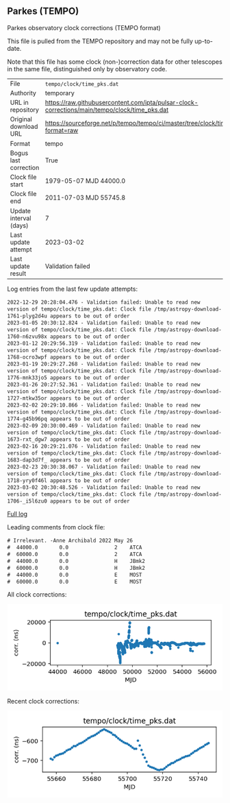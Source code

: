 
## Parkes (TEMPO)

Parkes observatory clock corrections (TEMPO format)

This file is pulled from the TEMPO repository and may not be fully
up-to-date.

Note that this file has some clock (non-)correction data for other
telescopes in the same file, distinguished only by observatory code.

|     |     |
|:--- |:--- |
| File | `tempo/clock/time_pks.dat` |
| Authority | temporary |
| URL in repository | <https://raw.githubusercontent.com/ipta/pulsar-clock-corrections/main/tempo/clock/time_pks.dat> |
| Original download URL | <https://sourceforge.net/p/tempo/tempo/ci/master/tree/clock/time_pks.dat?format=raw> |
| Format | tempo |
| Bogus last correction | True |
| Clock file start | 1979-05-07 MJD 44000.0 |
| Clock file end | 2011-07-03 MJD 55745.8 |
| Update interval (days) | 7 |
| Last update attempt | 2023-03-02 |
| Last update result | Validation failed |

Log entries from the last few update attempts:
```
2022-12-29 20:28:04.476 - Validation failed: Unable to read new version of tempo/clock/time_pks.dat: Clock file /tmp/astropy-download-1761-plyg2d4u appears to be out of order
2023-01-05 20:30:12.824 - Validation failed: Unable to read new version of tempo/clock/time_pks.dat: Clock file /tmp/astropy-download-1760-n6zvu98x appears to be out of order
2023-01-12 20:29:56.319 - Validation failed: Unable to read new version of tempo/clock/time_pks.dat: Clock file /tmp/astropy-download-1768-ocro3wpf appears to be out of order
2023-01-19 20:29:27.268 - Validation failed: Unable to read new version of tempo/clock/time_pks.dat: Clock file /tmp/astropy-download-1776-mnk33jo5 appears to be out of order
2023-01-26 20:27:52.361 - Validation failed: Unable to read new version of tempo/clock/time_pks.dat: Clock file /tmp/astropy-download-1727-mtkw35or appears to be out of order
2023-02-02 20:29:10.866 - Validation failed: Unable to read new version of tempo/clock/time_pks.dat: Clock file /tmp/astropy-download-1774-g45b96pq appears to be out of order
2023-02-09 20:30:00.469 - Validation failed: Unable to read new version of tempo/clock/time_pks.dat: Clock file /tmp/astropy-download-1673-rxt_dgw7 appears to be out of order
2023-02-16 20:29:21.076 - Validation failed: Unable to read new version of tempo/clock/time_pks.dat: Clock file /tmp/astropy-download-1683-dap3d7f_ appears to be out of order
2023-02-23 20:30:38.067 - Validation failed: Unable to read new version of tempo/clock/time_pks.dat: Clock file /tmp/astropy-download-1718-yry0f46l appears to be out of order
2023-03-02 20:30:48.526 - Validation failed: Unable to read new version of tempo/clock/time_pks.dat: Clock file /tmp/astropy-download-1706-_i5l6zu0 appears to be out of order
```
[Full log](https://raw.githubusercontent.com/ipta/pulsar-clock-corrections/main/log/tempo/clock/time_pks.dat.log)

Leading comments from clock file:

    # Irrelevant. -Anne Archibald 2022 May 26
    #  44000.0       0.0               2    ATCA
    #  60000.0       0.0               2    ATCA
    #  44000.0       0.0               H    JBmk2
    #  60000.0       0.0               H    JBmk2
    #  44000.0       0.0               E    MOST
    #  60000.0       0.0               E    MOST



All clock corrections:

![plot of all clock corrections](time_pks.dat.png "All corrections")

Recent clock corrections:

![plot of recent clock corrections](time_pks.dat.short.png "Recent corrections")

